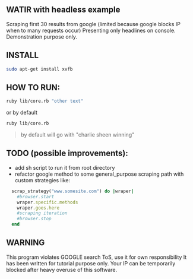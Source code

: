WATIR with headless example
-----------

Scraping first 30 results from google (limited because google blocks IP when to many requests occur)
Presenting only headlines on console.
Demonstration purpose only.

INSTALL
-------

~~~bash
sudo apt-get install xvfb
~~~


HOW TO RUN:
-----------

~~~bash
ruby lib/core.rb "other text"
~~~

or by default

~~~bash
ruby lib/core.rb
~~~

> by default will go with "charlie sheen winning"

TODO (possible improvements):
----
* add sh script to run it from root directory
* refactor google method to some general_purpose scraping path with custom strategies like:

~~~ruby
  scrap_strategy("www.somesite.com") do |wraper|
    #browser.start
    wraper.specific.methods
    wraper.goes.here
    #scraping iteration
    #browser.stop
  end
~~~


WARNING
------------

This program violates GOOGLE search ToS, use it for own responsibility
It has been written for tutorial purpose only.
Your IP can be temporarily blocked after heavy overuse of this software.